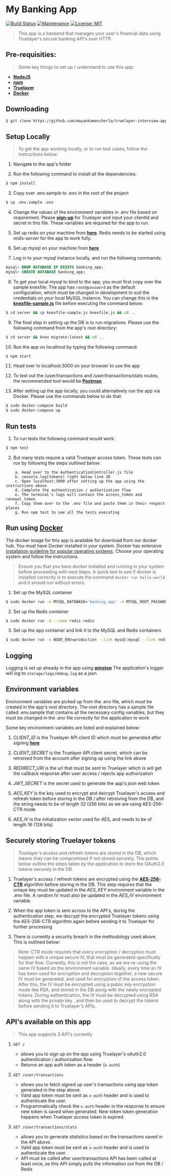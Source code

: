 # My Banking App

[![Build Status](https://travis-ci.org/mayankamencherla/truelayer-interview-app.svg?branch=master)](https://travis-ci.org/mayankamencherla/truelayer-interview-app)
[![Maintenance](https://img.shields.io/badge/Maintained%3F-yes-green.svg)](https://GitHub.com/Naereen/StrapDown.js/graphs/commit-activity)
[![License: MIT](https://img.shields.io/badge/License-MIT-yellow.svg)](https://opensource.org/licenses/MIT)
<!-- [![Packagist](https://img.shields.io/packagist/v/symfony/symfony.svg)]() -->

> This app is a backend that manages your user's financial data using Truelayer's
secure banking API's over HTTP.

## Pre-requisities:
> Some key things to set up / understand to use this app:

- **[NodeJS](https://nodejs.org/en/)**
- **[npm](https://www.npmjs.com/)**
- **[Truelayer](https://console.truelayer.com/?auto=signup)**
- **[Docker](https://hub.docker.com/)**

## Downloading
```bash
$ git clone https://github.com/mayankamencherla/truelayer-interview-app.git
```

## Setup Locally
> To get the app working locally, or to run test cases, follow the instructions below:

1. Navigate to the app's folder

2. Run the following command to install all the dependencies:
```bash
$ npm install
```

3. Copy over .env.sample to .env in the root of the project
```bash
$ cp .env.sample .env
```

4. Change the values of the environment variables in .env file based on requirement. Please **[sign-up](https://console.truelayer.com/?auto=signup)** for Truelayer and input your clientId and secret in this file. These variables are required for the app to run.

5. Set up redis on your machine from **[here](https://redis.io/topics/quickstart)**. Redis needs to be started using *redis-server* for the app to work fully.

6. Set up mysql on your machine from **[here](https://dev.mysql.com/doc/mysql-getting-started/en/)**

7. Log in to your mysql instance locally, and run the following commands:
```sql
mysql> DROP DATABASE IF EXISTS banking_app;
mysql> CREATE DATABASE banking_app;
```

8. To get your local mysql to bind to the app, you must first copy over the sample knexfile. The app has `root@password` as the default configuration, which must be changed in development to suit the credentials on your local MySQL instance. You can change this in the **[knexfile-sample.js](http://knexjs.org/#knexfile)** file before executing the command below:
```bash
$ cd server && cp knexfile-sample.js knexfile.js && cd ..
```

9. The final step in setting up the DB is to run migrations. Please use the following command from the app's root directory:
```bash
$ cd server && knex migrate:latest && cd ..
```

10. Run the app on localhost by typing the following command:
```bash
$ npm start
```

11. Head over to localhost:3000 on your browser to use the app

12. To test out the /user/transactions and /user/transactions/stats routes, the recommended tool would be **[Postman](https://www.getpostman.com/apps)**

13. After setting up the app locally, you could alternatively run the app via Docker. Please use the commands below to do that:
```bash
$ sudo docker-compose build
$ sudo docker-compose up
```

## Run tests
1. To run tests the following command would work:
```bash
$ npm test
```
2. But many tests require a valid Truelayer access token. These tests can run by following the steps outlined below:
```
    a. Head over to the AuthenticationController.js file
    b. console.log(tokens) right below line 26
    c. Open localhost:3000 after setting up the app using the instructions above
    d. Complete the authentication / authorization flow
    e. The terminal's logs will contain the access_token and renewal_token
    f. Copy them over to the .env file and paste them in their respect places
    g. Run npm test to see all the tests executing
```

## Run using **[Docker](https://hub.docker.com/)**

The docker image for this app is available for download from our docker hub. You must have Docker installed in your
system. Docker has extensive <a href="https://docs.docker.com/installation/" target="_blank">installation guideline for
popular operating systems</a>. Choose your operating system and follow the instructions.

> Ensure you that you have docker installed and running in your system before proceeding with next steps. A quick test
> to see if docker is installed correctly is to execute the command `docker run hello-world` and it should run without
> errors.

1. Set up the MySQL container
```bash
$ sudo docker run -e MYSQL_DATABASE='banking_app' -e MYSQL_ROOT_PASSWORD='password' -d --name mysql mayankamencherla/bankingapp_mysql
```
2. Set up the Redis container
```bash
$ sudo docker run -d --name redis redis
```
3. Set up the app container and link it to the MySQL and Redis containers
```bash
$ sudo docker run -e NODE_ENV=production --link mysql:mysql --link redis:redis --rm -p 3000:3000 mayankamencherla/banking_app:second
```

## Logging
Logging is set up already in the app using **[winston](https://www.github.com/winstonjs/winston)**
The application's logger will log to `storage/logs/debug.log` as a json

## Environment variables
Environment variables are picked up from the .env file, which must be created in the app's root directory. The root directory has a sample file called .env.sample that contains all the necessary config variables, but they must be changed in the .env file correctly for the application to work

Some key environment variables are listed and explained below:

1. *CLIENT_ID* is the Truelayer API client ID which must be generated after signing **[here](https://console.truelayer.com/)**

2. *CLIENT_SECRET* is the Truelayer API client secret, which can be retreived from the account after signing up using the link above

3. *REDIRECT_URI* is the url that must be sent to Truelayer which is will get the callback response after user access / rejects app authorization

4. *JWT_SECRET* is the secret used to generate the app's json web token

5. *AES_KEY* is the key used to encrypt and decrypt Truelayer's access and refresh token before storing in the DB / after retreiving from the DB, and the string needs to be of length 32 (256 bits) as we are using AES-256-CTR mode

6. *AES_IV* is the initialization vector used for AES, and needs to be of length 16 (128 bits)

## Securely storing Truelayer tokens
> Truelayer's access and refresh tokens are stored in the DB, which means they can be compromised if not stored securely. The points below outline the steps taken by the application to store the OAuth2.0 tokens securely in the DB.

1. Truelayer's access / refresh tokens are encrypted using the **[AES-256-CTR](http://web.cs.ucdavis.edu/~rogaway/papers/modes.pdf)** algorithm before storing in the DB. This step requires that the unique key must be updated in the *AES_KEY* environment variable in the .env file. A random IV must also be updated in the *AES_IV* environment variable.

2. When the app token is sent across to the API's, during the authentication step, we decrypt the encrypted Truelayer tokens using the AES-256-CTR algorithm again before sending it to Truelayer for further processing

3. There is currently a security breach in the methodology used above. This is outlined below:
> Note: CTR mode requires that every encryption / decryption must happen with a unique secure IV, that must be generated specifically for that flow. Currently, this is not the case, as we are re-using the same IV based on the environment variable. Ideally, every time an IV has been used for encryption and decryption together, a new secure IV must be generated, and used for encryption of the access token. After this, the IV must be encrypted using a public key encryption mode like RSA, and stored in the DB along with the newly encrypted tokens. During authentication, the IV must be decrypted using RSA along with the private key , and then be used to decrypt the tokens before sending it to Truelayer's APIs.

## API's available on this app
> This app supports 3 API's currently

1. `GET /`
    - allows you to sign up on the app using Truelayer's oAuth2.0 authentication / authorization flow.
    - Returns an app auth token as a header (`x-auth`)

2. `GET /user/transactions`
    - allows you to fetch signed up user's transactions using app token generated in the step above.
    - Valid app token must be sent as `x-auth` header and is used to authenticate the user.
    - Programmatically check the `x-auth` header in the response to ensure new token is saved when generated. New token token generation happens when Truelayer access token is expired.

3. `GET /user/transactions/stats`
    - allows you to generate statistics based on the transactions saved in the API above.
    - Valid app token must be sent as `x-auth` header and is used to authenticate the user.
    - API must be called after user/transactions API has been called at least once, as this API simply pulls the information out from the DB / Redis
